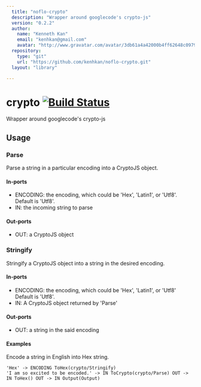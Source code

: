 ```yaml
---
  title: "noflo-crypto"
  description: "Wrapper around googlecode's crypto-js"
  version: "0.2.2"
  author: 
    name: "Kenneth Kan"
    email: "kenhkan@gmail.com"
    avatar: "http://www.gravatar.com/avatar/3db61a4a42000b4ff62648c0979e8920?s=23"
  repository: 
    type: "git"
    url: "https://github.com/kenhkan/noflo-crypto.git"
  layout: "library"

---
```

# crypto [![Build Status](https://secure.travis-ci.org/kenhkan/noflo-crypto.png?branch=master)](http://travis-ci.org/kenhkan/noflo-crypto)

Wrapper around googlecode's crypto-js

## Usage

### Parse

Parse a string in a particular encoding into a CryptoJS object.

#### In-ports

  * ENCODING: the encoding, which could be 'Hex', 'Latin1', or 'Utf8'.
    Default is 'Utf8'.
  * IN: the incoming string to parse

#### Out-ports

  * OUT: a CryptoJS object

### Stringify

Stringify a CryptoJS object into a string in the desired encoding.

#### In-ports

  * ENCODING: the encoding, which could be 'Hex', 'Latin1', or 'Utf8'
    Default is 'Utf8'.
  * IN: A CryptoJS object returned by 'Parse'

#### Out-ports

  * OUT: a string in the said encoding

#### Examples

Encode a string in English into Hex string.

    'Hex' -> ENCODING ToHex(crypto/Stringify)
    'I am so excited to be encoded.' -> IN ToCrypto(crypto/Parse) OUT -> IN ToHex() OUT -> IN Output(Output)
